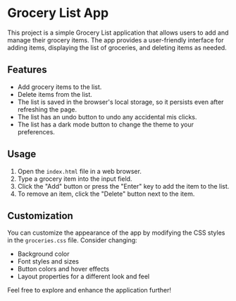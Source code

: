 # Grocery List App

This project is a simple Grocery List application that allows users to add and manage their grocery items. The app provides a user-friendly interface for adding items, displaying the list of groceries, and deleting items as needed.

## Features

- Add grocery items to the list.
- Delete items from the list.
- The list is saved in the browser's local storage, so it persists even after refreshing the page.
- The list has an undo button to undo any accidental mis clicks.
- The list has a dark mode button to change the theme to your preferences.

## Usage

1. Open the `index.html` file in a web browser.
2. Type a grocery item into the input field.
3. Click the "Add" button or press the "Enter" key to add the item to the list.
4. To remove an item, click the "Delete" button next to the item.

## Customization

You can customize the appearance of the app by modifying the CSS styles in the `groceries.css` file. Consider changing:

- Background color
- Font styles and sizes
- Button colors and hover effects
- Layout properties for a different look and feel

Feel free to explore and enhance the application further!